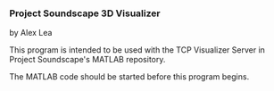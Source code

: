 ### Project Soundscape 3D Visualizer
by Alex Lea

This program is intended to be used with the TCP Visualizer Server in Project Soundscape's MATLAB repository.

The MATLAB code should be started before this program begins.
